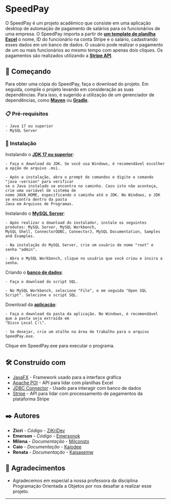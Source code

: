 # SpeedPay

O SpeedPay é um projeto acadêmico que consiste em uma aplicação desktop de automação de pagamento de salários para os funcionários de uma empresa. O SpeedPay importa a partir de **[um template de planilha Excel](https://www.mediafire.com/file/0vcbkp1q61q3vvn/Sal%25C3%25A1rios.xlsx/file)** o nome, ID do funcionário na conta Stripe e o salário, cadastrando esses dados em um banco de dados. O usuário pode realizar o pagamento de um ou mais funcionários ao mesmo tempo com apenas dois cliques. Os pagamentos são realizados utilizando a **[Stripe API](https://stripe.com/docs/api)**.

## 🚀 Começando

Para obter uma cópia do SpeedPay, faça o download do projeto. Em seguida, compile o projeto levando em consideração as suas dependências. Para isso, é sugerido a utilização de um gerenciador de dependências, como **[Maven](https://maven.apache.org/install.html)** ou **[Gradle](https://gradle.org/install/)**.

### 📋 Pré-requisitos

```
- Java 17 ou superior
- MySQL Server 
```

### 🔧 Instalação

Instalando o **[JDK 17 ou superior](https://www.azul.com/downloads/?package=jdk#zulu)**:

```
- Faça o download do JDK. Se você usa Windows, é recomendável escolher a opção de arquivo .msi.

- Após a instalação, abra o prompt de comandos e digite o comando "java –version" para verificar 
se o Java instalado se encontra no caminho. Caso isto não aconteça, crie uma variável de sistema de 
nome JAVA_HOME, especificando o caminho até o JDK. No Windows, o JDK se encontra dentro da pasta 
Java em Arquivos de Programas.
```
Instalando o **[MySQL Server](https://dev.mysql.com/downloads/installer/)**:

```
- Após realizar o download do instalador, instale os seguintes produtos: MySQL Server, MySQL Workbench, 
MySQL Shell, ConnectorODBC, ConnectorJ, MySQL Documentation, Samples and Examples.

- Na instalação do MySQL Server, crie um usuário de nome "root" e senha "admin".

- Abra o MySQL Workbench, clique no usuário que você criou e insira a senha.
```
Criando o **[banco de dados](http://twixar.me/LR6m)**:

```
- Faça o download do script SQL.

- No MySQL Workbench, selecione "File", e em seguida "Open SQL Script". Selecione o script SQL.
```
Download da **[aplicação](https://www.mediafire.com/file/6yacy72k0ekr2wq/SpeedPay.rar/file)**:

```
- Faça o download da pasta da aplicação. No Windows, é recomendável que a pasta seja extraída em 
"Disco Local C:\".

- Se desejar, crie um atalho na área de trabalho para o arquivo SpeedPay.exe.
```

Clique em SpeedPay.exe para executar o programa.

## 🛠️ Construído com

* [JavaFX](https://openjfx.io/) - Framework usado para a interface gráfica
* [Apache POI](https://poi.apache.org/) - API para lidar com planilhas Excel
* [JDBC Connector](https://www.mysql.com/products/connector/) - Usado para interagir com banco de dados
* [Stripe](https://stripe.com/docs/api) - API para lidar com processamento de pagamentos da plataforma Stripe

## ✒️ Autores

* **Zicri** - *Código* - [ZiKriDev](https://github.com/ZiKriDev)
* **Emerson** - *Código* - [Emersonok](https://github.com/Emersonok)
* **Milena** - *Documentação* - [Milconstx](https://github.com/Milconstx)
* **Caio** - *Documentação* - [Kaiodee](https://github.com/Kaiodee)
* **Renata** - *Documentação* - [Kaisasemw](https://github.com/Kaisasemw)

## 🎁 Agradecimentos

* Agradecemos em especial a nossa professora da disciplina Programação Orientada a Objetos por nos desafiar a realizar esse projeto.

---
